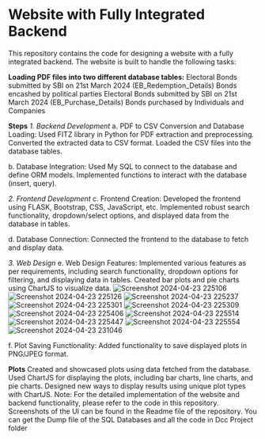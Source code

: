 # Website with Fully Integrated Backend
This repository contains the code for designing a website with a fully integrated backend. The website is built to handle the following tasks:

**Loading PDF files into two different database tables:**
Electoral Bonds submitted by SBI on 21st March 2024 (EB_Redemption_Details)
Bonds encashed by political parties
Electoral Bonds submitted by SBI on 21st March 2024 (EB_Purchase_Details)
Bonds purchased by Individuals and Companies

**Steps**
*1. Backend Development*
a. PDF to CSV Conversion and Database Loading:
Used FITZ library in Python for PDF extraction and preprocessing.
Converted the extracted data to CSV format.
Loaded the CSV files into the database tables.

b. Database Integration:
Used My SQL to connect to the database and define ORM models.
Implemented functions to interact with the database (insert, query).

*2. Frontend Development*
c. Frontend Creation:
Developed the frontend using FLASK, Bootstrap, CSS, JavaScript, etc.
Implemented robust search functionality, dropdown/select options, and displayed data from the database in tables.

d. Database Connection:
Connected the frontend to the database to fetch and display data.

*3. Web Design*
e. Web Design Features:
Implemented various features as per requirements, including search functionality, dropdown options for filtering, and displaying data in tables.
Created bar plots and pie charts using ChartJS to visualize data.
![Screenshot 2024-04-23 225106](https://github.com/AnuragSingh0000/Electoral-Bond/assets/143340413/86dc9ec4-4519-4677-953a-88ccc276a4a7)
![Screenshot 2024-04-23 225126](https://github.com/AnuragSingh0000/Electoral-Bond/assets/143340413/48b2a038-b84a-41ec-a5bf-3f46cf34ed04)
![Screenshot 2024-04-23 225237](https://github.com/AnuragSingh0000/Electoral-Bond/assets/143340413/5f66afe4-9026-4cce-9ec6-3879427b6260)
![Screenshot 2024-04-23 225301](https://github.com/AnuragSingh0000/Electoral-Bond/assets/143340413/4e6cce33-19fd-41b6-ad04-27dd319dde76)
![Screenshot 2024-04-23 225309](https://github.com/AnuragSingh0000/Electoral-Bond/assets/143340413/78919a8c-f72f-4b07-b9ac-abc4d9a36c20)
![Screenshot 2024-04-23 225406](https://github.com/AnuragSingh0000/Electoral-Bond/assets/143340413/4603540b-810e-443e-a349-e16497efc97b)
![Screenshot 2024-04-23 225514](https://github.com/AnuragSingh0000/Electoral-Bond/assets/143340413/5e828bf9-bfa2-4f82-98d5-61cecfe7a68f)
![Screenshot 2024-04-23 225447](https://github.com/AnuragSingh0000/Electoral-Bond/assets/143340413/2740374c-483c-41d0-8f16-83ac0bb20785)
![Screenshot 2024-04-23 225554](https://github.com/AnuragSingh0000/Electoral-Bond/assets/143340413/3624125b-f202-4336-a65f-c692fba2660e)
![Screenshot 2024-04-23 231046](https://github.com/AnuragSingh0000/Electoral-Bond/assets/143340413/c920b7cc-ab2a-4fb6-ac48-a68e79d7f778)




f. Plot Saving Functionality:
Added functionality to save displayed plots in PNG/JPEG format.

**Plots**
Created and showcased plots using data fetched from the database.
Used ChartJS for displaying the plots, including bar charts, line charts, and pie charts.
Designed new ways to display results using unique plot types with ChartJS.
Note: For the detailed implementation of the website and backend functionality, please refer to the code in this repository. Screenshots of the UI can be found in the Readme file of the repository.
You can get the Dump file of the SQL Databases and all the code in Dcc Project folder

